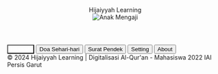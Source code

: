 <!DOCTYPE html>
<html lang="id">
<head>
<meta charset="UTF-8" />
<meta name="viewport" content="width=device-width, initial-scale=1" />
<title>Hijaiyyah Learning</title>
<style>
  @import url('https://fonts.googleapis.com/css2?family=Fredoka+One&family=Quicksand&display=swap');

  :root {
    --primary-color: #f7a072;
    --secondary-color: #f4d35e;
    --background-color: #fffbf0;
    --text-color: #4a4a4a;
    --accent-color: #6a994e;
    --font-size-base: 18px;
  }

  body {
    margin: 0;
    font-family: 'Quicksand', sans-serif;
    background: var(--background-color);
    color: var(--text-color);
    overflow-x: hidden;
  }

  header {
    background: var(--primary-color);
    padding: 20px;
    text-align: center;
    font-family: 'Fredoka One', cursive;
    font-size: 2.8rem;
    color: white;
    user-select: none;
    box-shadow: 0 4px 6px rgb(0 0 0 / 0.1);
    position: sticky;
    top: 0;
    z-index: 10;
  }

  #logo {
    width: 140px;
    margin-top: 10px;
    margin-bottom: 15px;
  }

  nav {
    display: flex;
    justify-content: space-around;
    background: var(--secondary-color);
    padding: 10px 0;
    box-shadow: inset 0 -3px 7px -2px rgb(0 0 0 / 0.1);
    flex-wrap: wrap;
    gap: 6px;
  }

  nav button {
    background: transparent;
    border: none;
    font-weight: 700;
    font-size: 1.1rem;
    color: var(--primary-color);
    cursor: pointer;
    padding: 8px 18px;
    border-radius: 20px;
    transition: background-color 0.3s ease, color 0.3s ease;
    user-select: none;
    min-width: 110px;
  }
  nav button:hover, nav button.active {
    background: var(--primary-color);
    color: white;
  }

  main {
    padding: 15px 20px;
    min-height: calc(100vh - 165px);
  }

  .content-section {
    animation: fadeIn 0.6s ease forwards;
    opacity: 0;
  }

  @keyframes fadeIn {
    to {opacity:1;}
  }

  /* Card styling */
  .card {
    background: white;
    border-radius: 15px;
    padding: 15px 20px;
    margin-bottom: 20px;
    box-shadow: 0 5px 15px rgb(0 0 0 / 0.1);
  }

  h2 {
    margin: 0 0 12px;
    color: var(--accent-color);
    font-family: 'Fredoka One', cursive;
  }

  /* Hijaiyah grid */
  .hijaiyah-grid {
    display: grid;
    grid-template-columns: repeat(auto-fit,minmax(60px,1fr));
    gap: 12px;
    justify-items: center;
  }

  .hijaiyah-letter {
    background: var(--secondary-color);
    border-radius: 12px;
    font-family: 'Fredoka One', cursive;
    font-size: 28px;
    padding: 15px 0;
    color: var(--primary-color);
    width: 60px;
    text-align: center;
    user-select: none;
    box-shadow: inset 0 0 12px rgb(245 210 80 / 0.7);
    cursor: pointer;
    transition: transform 0.2s ease;
  }
  .hijaiyah-letter:active {
    transform: scale(1.3);
  }

  /* Doa & surat lists */
  .list-item {
    margin-bottom: 14px;
    cursor: pointer;
    padding: 8px 12px;
    border-radius: 10px;
    background: var(--secondary-color);
    color: var(--primary-color);
    font-weight: 600;
    user-select: none;
    box-shadow: inset 0 0 15px rgb(255 220 80 / 0.9);
    transition: background-color 0.3s ease;
  }
  .list-item:hover {
    background: var(--primary-color);
    color: white;
  }

  .list-item.active {
    background: var(--primary-color);
    color: white;
  }

  .translation {
    margin-top: 4px;
    font-size: 16px;
    font-style: italic;
    color: #666;
  }

  /* Settings */
  .setting-label {
    display: flex;
    justify-content: space-between;
    margin: 15px 0 6px 0;
    font-weight: 600;
  }
  .setting-input {
    width: 100%;
    padding: 8px;
    border-radius: 12px;
    border: 2px solid var(--secondary-color);
    font-size: 16px;
  }
  .switch {
    position: relative;
    display: inline-block;
    width: 46px;
    height: 26px;
  }
  .switch input {display:none;}
  .slider {
    position: absolute;
    cursor: pointer;
    top: 0; left: 0; right: 0; bottom: 0;
    background-color: #ccc;
    transition: .4s;
    border-radius: 26px;
  }
  .slider:before {
    position: absolute;
    content:"";
    height: 20px;
    width: 20px;
    left: 3px;
    bottom: 3px;
    background-color: white;
    transition: .4s;
    border-radius: 50%;
  }
  input:checked + .slider {
    background-color: var(--primary-color);
  }
  input:checked + .slider:before {
    transform: translateX(20px);
  }

  /* Footer */
  footer {
    text-align: center;
    padding: 10px 15px;
    color: #888;
    font-size: 0.9rem;
    background: #eee;
    user-select: none;
  }

  /* Responsive */
  @media (max-width:400px) {
    nav {
      flex-wrap: wrap;
      gap: 8px;
    }
    main {
      padding: 15px 10px;
    }
  }
</style>
</head>
<body>
<header>
  <div>Hijaiyyah Learning</div>
  <img id="logo" src="https://i.ibb.co/tH06snQ/hijaiyyah-logo-anak.png" alt="Anak Mengaji" title="Hijaiyyah Learning Logo" />
</header>

<nav>
  <button class="active" aria-label="Menu Hijaiyah" id="menu-hijaiyah">Hijaiyah</button>
  <button aria-label="Menu Doa Sehari-hari" id="menu-doa">Doa Sehari-hari</button>
  <button aria-label="Menu Surat Pendek" id="menu-surat">Surat Pendek</button>
  <button aria-label="Menu Pengaturan" id="menu-setting">Setting</button>
  <button aria-label="Menu Tentang" id="menu-about">About</button>
</nav>

<main>
  <!-- Container untuk konten dinamis -->
  <section id="content" class="content-section" tabindex="0">
    <!-- konten akan masuk di sini -->
  </section>
</main>

<footer>
  &copy; 2024 Hijaiyyah Learning | Digitalisasi Al-Qur'an - Mahasiswa 2022 IAI Persis Garut
</footer>

<script>
  // Data huruf hijaiyah alif sampai ya
  const hijaiyahLetters = [
    "ا", "ب", "ت", "ث", "ج", "ح", "خ",
    "د", "ذ", "ر", "ز", "س", "ش", "ص",
    "ض", "ط", "ظ", "ع", "غ", "ف", "ق",
    "ك", "ل", "م", "ن", "ه", "و", "ي"
  ];

  // Data Doa sehari-hari: doa + terjemahan
  const doaList = [
    {title: "Doa Mau Makan", arab: "اللّهُمَّ بَارِكْ لَنَا فِيمَا رَزَقْتَنَا وَقِنَا عَذَابَ النَّارِ", translation: "Ya Allah, berkahilah kami dalam rizki yang telah Engkau berikan kepada kami dan peliharalah kami dari siksa api neraka."},
    {title: "Doa Sesudah Makan", arab: "الْحَمْدُ لِلّهِ الَّذِي أَطْعَمَنَا وَسَقَىٰنَا وَجَعَلَنَا مِنَ الْمُسْلِمِينَ", translation: "Segala puji bagi Allah yang telah memberi kami makan dan minum serta menjadikan kami termasuk orang-orang yang berserah diri."},
    {title: "Doa Mau Tidur", arab: "بِاسْمِكَ اللَّهُمَّ أَمُوتُ وَأَحْيَا", translation: "Dengan nama-Mu ya Allah, aku mati dan aku hidup."},
    {title: "Doa Bangun Tidur", arab: "الْحَمْدُ لِلَّهِ الَّذِي أَحْيَانَا بَعْدَ مَا أَمَاتَنَا وَإِلَيْهِ النُّشُورُ", translation: "Segala puji bagi Allah yang telah menghidupkan kami kembali setelah mematikan kami, dan hanya kepada-Nya kami kembali."},
    {title: "Doa Masuk WC", arab: "اللّهُــمَّ إِنِّي أَعـوذُ بِكَ مِنَ الْخُبُثِ وَالْخَبَائِثِ", translation: "Ya Allah, aku berlindung kepada Engkau dari godaan setan laki-laki dan perempuan."},
    {title: "Doa Keluar WC", arab: "غُفْرَانَكَ", translation: "Aku mohon ampunan-Mu."},
    {title: "Doa Masuk Rumah", arab: "بِسْمِ اللَّهِ وَلَجْنَا وَبِسْمِ اللَّهِ خَرَجْنَا وَعَلَى اللَّهِ رَبِّنَا تَوَكَّلْنَا", translation: "Dengan nama Allah kami memasuki dan dengan nama Allah kami keluar, dan kepada Allah Tuhan kami kami bertawakal."},
    {title: "Doa Keluar Rumah", arab: "بِسْمِ اللَّهِ تَوَكَّلْتُ عَلَى اللَّهِ وَلَا حَوْلَ وَلَا قُوَّةَ إِلَّا بِاللَّهِ", translation: "Dengan nama Allah aku bertawakal kepada Allah dan tidak ada daya dan kekuatan kecuali dengan Allah."},
    {title: "Doa Berpakaian", arab: "الْحَمْدُ لِلَّهِ الَّذِي كَسَانِي هَذَا (الثَّوْبَ) وَرَزَقَنِيهِ مِنْ غَيْرِ حَوْلٍ مِنِّي وَلَا قُوَّةٍ", translation: "Segala puji bagi Allah yang telah memberiku pakaian ini dan memberiku rezeki tanpa daya dan upaya dari diriku."},
    {title: "Doa Bercermin", arab: "سُبْحَانَ اللَّهِ وَبِحَمْدِهِ", translation: "Maha suci Allah dan aku memuji-Nya."},
  ];

  // Surat pendek dari juz 30, dari Al-Adiyat sampai An-Nas (15 surat), beserta terjemahannya bisa dipersingkat:
  // Saya ambil 8 surat contoh agar tidak terlalu panjang
  const suratList = [
    {name: "Al-Adiyat", arab: "وَالْعَادِيَاتِ ضَبْحًا", translation: "Demi kuda yang berlari kencang,"},
    {name: "Al-Qari'ah", arab: "الْقَارِعَةُ", translation: "Hari Kiamat."},
    {name: "At-Takatsur", arab: "الْكَاثِرَةُ", translation: "Bermegahan."},
    {name: "Al-Asr", arab: "وَالْعَصْرِ", translation: "Demi masa."},
    {name: "Al-Humazah", arab: "وَيْلٌ لِكُلِّ هُمَزَةٍ لُمَزَةٍ", translation: "Celakalah setiap pengumpat lagi pencela."},
    {name: "Al-Fil", arab: "أَلَمْ تَرَ كَيْفَ فَعَلَ رَبُّكَ بِأَصْحَابِ الْفِيلِ", translation: "Apakah kamu tidak memperhatikan bagaimana Tuhanmu bertindak terhadap tentara gajah?"},
    {name: "Al-Quraisy", arab: "لإيلَافِ قُرَيْشٍ", translation: "Karena kebiasaan orang-orang Quraisy."},
    {name: "Al-Ma'un", arab: "أَرَأَيْتَ الَّذِي يُكَذِّبُ بِالدِّينِ", translation: "Tahukah kamu orang yang mendustakan agama?"},
  ];

  // Global settings state
  let settings = {
    color: "#f7a072",
    fontSize: 18,
    soundEnabled: true,
  };

  // Elements refs
  const content = document.getElementById('content');
  const buttons = {
    hijaiyah: document.getElementById('menu-hijaiyah'),
    doa: document.getElementById('menu-doa'),
    surat: document.getElementById('menu-surat'),
    setting: document.getElementById('menu-setting'),
    about: document.getElementById('menu-about')
  };

  function clearActiveButtons() {
    for (const btn of Object.values(buttons)) {
      btn.classList.remove('active');
    }
  }

  // Create beep sound for click effect
  function playClickSound() {
    if (!settings.soundEnabled) return;
    try {
      let context = new (window.AudioContext || window.webkitAudioContext)();
      let o = context.createOscillator();
      let g = context.createGain();
      o.type = 'square';
      o.frequency.value = 800;
      o.connect(g);
      g.connect(context.destination);
      o.start(0);
      g.gain.exponentialRampToValueAtTime(0.00001, context.currentTime + 0.1);
      o.stop(context.currentTime + 0.1);
    } catch (e) {
      // fallback silent
    }
  }

  // Text to speech using male voice
  function speakText(text, lang='ar-SA') {
    if (!settings.soundEnabled) return;
    if (!('speechSynthesis' in window)) {
      alert('Browser tidak mendukung suara.');
      return;
    }

    // Cancel any ongoing speech
    speechSynthesis.cancel();

    const utterance = new SpeechSynthesisUtterance(text);

    function selectMaleVoice(voices) {
      // Coba cari suara laki-laki bahasa Arab
      const maleArab = voices.find(v =>
        v.lang.toLowerCase().startsWith(lang.toLowerCase()) &&
        /male|man|paul|david|husein/i.test(v.name)
      );
      if(maleArab) return maleArab;

      // Fallback laki-laki bahasa Indonesia
      const maleId = voices.find(v =>
        v.lang.toLowerCase().startsWith('id') &&
        /male|man|paul|david|husein/i.test(v.name)
      );
      if(maleId) return maleId;

      // fallback ke default laki laki
      const maleAny = voices.find(v => /male|man|paul|david|husein/i.test(v.name));
      if(maleAny) return maleAny;

      // fallback ke English yang laki laki
      const maleEng = voices.find(v => v.lang.toLowerCase().startsWith('en') && /male|man|paul|david|husein/i.test(v.name));
      if(maleEng) return maleEng;

      // fallback ke suara apa saja yang ada
      return voices[0];
    }

    let voices = speechSynthesis.getVoices();
    if(voices.length === 0){
      // Atur toakal delay get voices
      setTimeout(() => {
        voices = speechSynthesis.getVoices();
        if(voices.length>0) {
          utterance.voice = selectMaleVoice(voices);
          speechSynthesis.speak(utterance);
        }
      }, 200);
      return;
    }

    utterance.voice = selectMaleVoice(voices);
    utterance.lang = lang;
    speechSynthesis.speak(utterance);
  }

  // Fungsi untuk render halaman Hijaiyah
  function renderHijaiyah() {
    clearActiveButtons();
    buttons.hijaiyah.classList.add('active');

    content.innerHTML = `<h2>Huruf Hijaiyah</h2>`;
    const grid = document.createElement('div');
    grid.className = 'hijaiyah-grid';

    hijaiyahLetters.forEach(letter => {
      const div = document.createElement('div');
      div.className = 'hijaiyah-letter';
      div.textContent = letter;
      div.tabIndex = 0;
      div.title = 'Klik untuk dengar';
      div.addEventListener('click', () => {
        playClickSound();
        speakText(letter);
        flashElement(div);
      });

      // keyboard accessibility: enter or space triggers speech and sound
      div.addEventListener('keydown', e => {
        if(e.key === 'Enter' || e.key === ' ') {
          e.preventDefault();
          playClickSound();
          speakText(letter);
          flashElement(div);
        }
      });

      grid.appendChild(div);
    });

    content.appendChild(grid);
  }

  // Fungsi untuk render halaman Doa sehari-hari
  function renderDoa() {
    clearActiveButtons();
    buttons.doa.classList.add('active');

    content.innerHTML = `<h2>Doa Sehari-hari</h2>`;
    doaList.forEach((doa, i) => {
      const div = document.createElement('div');
      div.className = 'list-item';
      div.tabIndex = 0;
      div.textContent = doa.title;

      div.addEventListener('click', () => {
        playClickSound();
        renderDoaDetail(i);
      });

      div.addEventListener('keydown', e => {
        if(e.key === 'Enter' || e.key === ' ') {
          e.preventDefault();
          playClickSound();
          renderDoaDetail(i);
        }
      });

      content.appendChild(div);
    });
  }

  function renderDoaDetail(index) {
    const doa = doaList[index];
    content.innerHTML = `
      <h2>${doa.title}</h2>
      <div class="card" style="font-size:${settings.fontSize + 6}px; direction: rtl;">${doa.arab}</div>
      <div class="translation">${doa.translation}</div>
      <button id="btn-speak" style="margin-top:20px; background:${settings.color}; color:white; border:none; padding:10px 20px; font-weight:700; border-radius:12px; cursor:pointer; user-select:none;">Dengarkan</button>
      <button id="btn-back" style="margin-top:10px; background:#aaa; color:white; border:none; padding:10px 20px; font-weight:700; border-radius:12px; cursor:pointer; user-select:none;">Kembali</button>
    `;

    const btnSpeak = document.getElementById('btn-speak');
    const btnBack = document.getElementById('btn-back');
    btnSpeak.onclick = () => {
      playClickSound();
      speakText(doa.arab);
    };
    btnBack.onclick = () => {
      playClickSound();
      renderDoa();
    };
  }

  // Fungsi untuk render halaman Surat Pendek
  function renderSurat() {
    clearActiveButtons();
    buttons.surat.classList.add('active');

    content.innerHTML = `<h2>Surat Pendek (Juz 30)</h2>`;
    suratList.forEach((surat, i) => {
      const div = document.createElement('div');
      div.className = 'list-item';
      div.tabIndex = 0;
      div.textContent = surat.name;

      div.addEventListener('click', () => {
        playClickSound();
        renderSuratDetail(i);
      });

      div.addEventListener('keydown', e => {
        if(e.key === 'Enter' || e.key === ' ') {
          e.preventDefault();
          playClickSound();
          renderSuratDetail(i);
        }
      });

      content.appendChild(div);
    });
  }

  function renderSuratDetail(index) {
    const surat = suratList[index];
    content.innerHTML = `
      <h2>${surat.name}</h2>
      <div class="card" style="font-size:${settings.fontSize + 6}px; direction: rtl;">${surat.arab}</div>
      <div class="translation">${surat.translation}</div>
      <button id="btn-speak" style="margin-top:20px; background:${settings.color}; color:white; border:none; padding:10px 20px; font-weight:700; border-radius:12px; cursor:pointer; user-select:none;">Dengarkan</button>
      <button id="btn-back" style="margin-top:10px; background:#aaa; color:white; border:none; padding:10px 20px; font-weight:700; border-radius:12px; cursor:pointer; user-select:none;">Kembali</button>
    `;

    const btnSpeak = document.getElementById('btn-speak');
    const btnBack = document.getElementById('btn-back');
    btnSpeak.onclick = () => {
      playClickSound();
      speakText(surat.arab);
    };
    btnBack.onclick = () => {
      playClickSound();
      renderSurat();
    };
  }

  // Fungsi untuk render Setting
  function renderSetting() {
    clearActiveButtons();
    buttons.setting.classList.add('active');
    content.innerHTML = `
      <h2>Pengaturan</h2>
      <label class="setting-label" for="colorInput">Warna Tema:</label>
      <input type="color" id="colorInput" class="setting-input" value="${settings.color}" aria-label="Pilih warna tema" />

      <label class="setting-label" for="fontSizeInput">Ukuran Huruf (px):</label>
      <input type="number" id="fontSizeInput" class="setting-input" value="${settings.fontSize}" min="12" max="40" aria-label="Atur ukuran huruf" />

      <label class="setting-label" for="soundToggle">Suara Aktifkan:</label>
      <label class="switch" title="Aktifkan atau nonaktifkan suara baca">
        <input type="checkbox" id="soundToggle" ${settings.soundEnabled ? 'checked' : ''} aria-label="Toggle suara aktif/nonaktif" />
        <span class="slider"></span>
      </label>
    `;

    // Event listeners
    document.getElementById('colorInput').addEventListener('input', (e) => {
      settings.color = e.target.value;
      document.documentElement.style.setProperty('--primary-color', settings.color);
      document.querySelectorAll('nav button.active').forEach(btn => {
        btn.style.backgroundColor = settings.color;
      });
      document.querySelectorAll('button').forEach(btn=>{
        if(btn.textContent==="Dengarkan") btn.style.backgroundColor = settings.color;
      });
    });

    document.getElementById('fontSizeInput').addEventListener('change', (e) => {
      let val = parseInt(e.target.value);
      if (val < 12) val = 12;
      if (val > 40) val = 40;
      settings.fontSize = val;
      e.target.value = val;
    });

    document.getElementById('soundToggle').addEventListener('change', (e) => {
      settings.soundEnabled = e.target.checked;
    });
  }

  // Fungsi render About
  function renderAbout() {
    clearActiveButtons();
    buttons.about.classList.add('active');
    content.innerHTML = `
      <h2>Tentang Aplikasi</h2>
      <p>Aplikasi ini merupakan output dari tugas mata kuliah digitalisasi Al-Qur'an mahasiswa angkatan 2022 IAI Persis Garut.</p>
      <p>Dirancang untuk belajar huruf hijaiyah, doa sehari-hari dan surat-surat pendek dengan suara dan tampilan menarik untuk anak-anak.</p>
    `;
  }

  // Visual effect flash on element
  function flashElement(el) {
    el.style.transition = 'transform 0.2s ease';
    el.style.transform = 'scale(1.3)';
    setTimeout(() => {
      el.style.transform = 'scale(1)';
    }, 200);
  }

  // Event listeners menu
  buttons.hijaiyah.addEventListener('click', () => {
    playClickSound();
    renderHijaiyah();
  });
  buttons.doa.addEventListener('click', () => {
    playClickSound();
    renderDoa();
  });
  buttons.surat.addEventListener('click', () => {
    playClickSound();
    renderSurat();
  });
  buttons.setting.addEventListener('click', () => {
    playClickSound();
    renderSetting();
  });
  buttons.about.addEventListener('click', () => {
    playClickSound();
    renderAbout();
  });

  // Inisialisasi halaman default
  window.addEventListener('load', () => {
    // Delay untuk memuat voice list
    let synthInterval = setInterval(() => {
      if (speechSynthesis.getVoices().length !== 0) {
        clearInterval(synthInterval);
      }
    }, 200);
    renderHijaiyah();
  });
</script>

</body>
</html>
